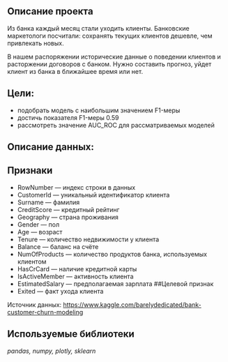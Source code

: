 ## Описание проекта

Из банка каждый месяц стали уходить клиенты. Банковские маркетологи посчитали: сохранять текущих клиентов дешевле, чем привлекать новых.

В нашем распоряжении исторические данные о поведении клиентов и расторжении договоров с банком. Нужно составить прогноз, уйдет клиент из банка в ближайшее время или нет.

## Цели:

- подобрать модель с наибольшим значением F1-меры
- достичь показателя F1-меры 0.59
- рассмотреть значение AUC_ROC для рассматриваемых моделей

## Описание данных:

## Признаки
- RowNumber — индекс строки в данных
- CustomerId — уникальный идентификатор клиента
- Surname — фамилия
- CreditScore — кредитный рейтинг
- Geography — страна проживания
- Gender — пол
- Age — возраст
- Tenure — количество недвижимости у клиента
- Balance — баланс на счёте
- NumOfProducts — количество продуктов банка, используемых клиентом
- HasCrCard — наличие кредитной карты
- IsActiveMember — активность клиента
- EstimatedSalary — предполагаемая зарплата
##Целевой признак
- Exited — факт ухода клиента

Источник данных: https://www.kaggle.com/barelydedicated/bank-customer-churn-modeling

## Используемые библиотеки

*pandas, numpy, plotly, sklearn*
